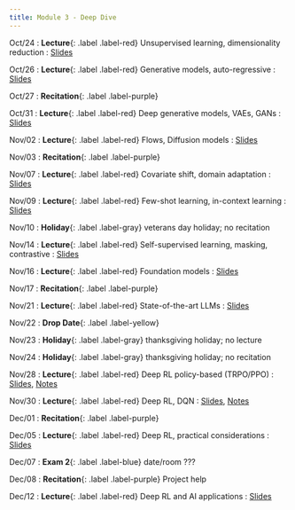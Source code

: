 ```yaml
---
title: Module 3 - Deep Dive
---
```


Oct/24
: **Lecture**{: .label .label-red} Unsupervised learning, dimensionality reduction
    : [Slides]()

Oct/26
: **Lecture**{: .label .label-red} Generative models, auto-regressive
    : [Slides]()

Oct/27
: **Recitation**{: .label .label-purple}

Oct/31
: **Lecture**{: .label .label-red} Deep generative models, VAEs, GANs
    : [Slides]()

Nov/02
: **Lecture**{: .label .label-red} Flows, Diffusion models
    : [Slides]()

Nov/03 
: **Recitation**{: .label .label-purple} 

Nov/07
: **Lecture**{: .label .label-red} Covariate shift, domain adaptation
    : [Slides]()

Nov/09
: **Lecture**{: .label .label-red} Few-shot learning, in-context learning
    : [Slides]()

Nov/10
: **Holiday**{: .label .label-gray} veterans day holiday; no recitation

Nov/14
: **Lecture**{: .label .label-red} Self-supervised learning, masking, contrastive
    : [Slides]()

Nov/16
: **Lecture**{: .label .label-red} Foundation models
    : [Slides]()

Nov/17
: **Recitation**{: .label .label-purple}

Nov/21
: **Lecture**{: .label .label-red} State-of-the-art LLMs
    : [Slides]()

Nov/22
: **Drop Date**{: .label .label-yellow}

Nov/23
: **Holiday**{: .label .label-gray} thanksgiving holiday; no lecture

Nov/24
: **Holiday**{: .label .label-gray} thanksgiving holiday; no recitation

Nov/28
: **Lecture**{: .label .label-red} Deep RL policy-based (TRPO/PPO)
    : [Slides](), [Notes]()

Nov/30
: **Lecture**{: .label .label-red} Deep RL, DQN
    : [Slides](), [Notes]()

Dec/01
: **Recitation**{: .label .label-purple}

Dec/05
: **Lecture**{: .label .label-red} Deep RL, practical considerations
    : [Slides]()

Dec/07
: **Exam 2**{: .label .label-blue} date/room ???

Dec/08
: **Recitation**{: .label .label-purple} Project help

Dec/12
: **Lecture**{: .label .label-red} Deep RL and AI applications
    : [Slides]()